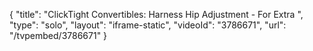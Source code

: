 {
    "title": "ClickTight Convertibles: Harness Hip Adjustment - For Extra ",
    "type": "solo",
    "layout": "iframe-static",
    "videoId": "3786671",
    "url": "\/tvpembed\/3786671"
}